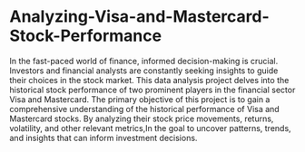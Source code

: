 # Analyzing-Visa-and-Mastercard-Stock-Performance

In the fast-paced world of finance, informed decision-making is crucial. Investors and financial analysts are constantly seeking insights to guide their choices in the stock market. This data analysis project delves into the historical stock performance of two prominent players in the financial sector Visa and Mastercard.
The primary objective of this project is to gain a comprehensive understanding of the historical performance of Visa and Mastercard stocks. By analyzing their stock price movements, returns, volatility, and other relevant metrics,In the goal to uncover patterns, trends, and insights that can inform investment decisions.
